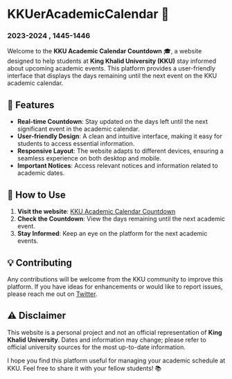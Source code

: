 # KKUerAcademicCalendar 📅
### 2023-2024 , 1445-1446
Welcome to the **KKU Academic Calendar Countdown** 🎓, a website designed to help students at **King Khalid University (KKU)** stay informed about upcoming academic events. This platform provides a user-friendly interface that displays the days remaining until the next event on the KKU academic calendar.

## 🌟 Features

- **Real-time Countdown**: Stay updated on the days left until the next significant event in the academic calendar.
- **User-friendly Design**: A clean and intuitive interface, making it easy for students to access essential information.
- **Responsive Layout**: The website adapts to different devices, ensuring a seamless experience on both desktop and mobile.
- **Important Notices**: Access relevant notices and information related to academic dates.

## 🚀 How to Use

1. **Visit the website**: [KKU Academic Calendar Countdown](https://kku.rf.gd/)
2. **Check the Countdown**: View the days remaining until the next academic event.
3. **Stay Informed**: Keep an eye on the platform for the next academic events.

## 💡 Contributing

Any contributions will be welcome from the KKU community to improve this platform. If you have ideas for enhancements or would like to report issues, please reach me out on [Twitter](https://twitter.com/uozeed_).

## ⚠️ Disclaimer

This website is a personal project and not an official representation of **King Khalid University**. Dates and information may change; please refer to official university sources for the most up-to-date information.

I hope you find this platform useful for managing your academic schedule at KKU. Feel free to share it with your fellow students! 📚
